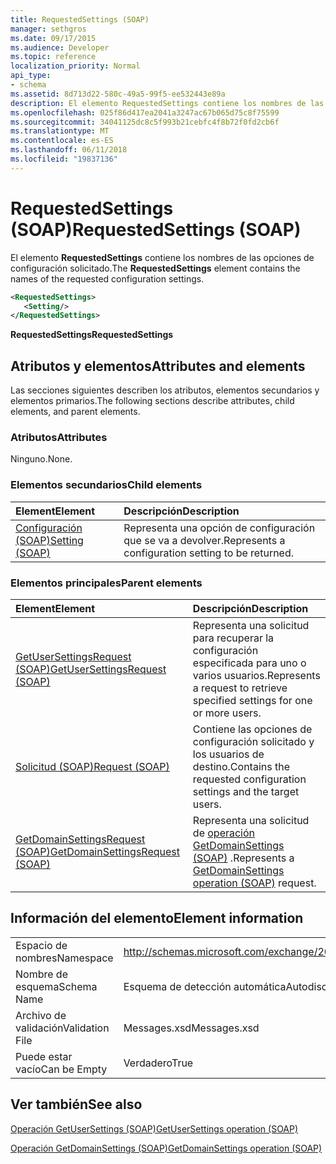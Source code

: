 ```yaml
---
title: RequestedSettings (SOAP)
manager: sethgros
ms.date: 09/17/2015
ms.audience: Developer
ms.topic: reference
localization_priority: Normal
api_type:
- schema
ms.assetid: 8d713d22-580c-49a5-99f5-ee532443e89a
description: El elemento RequestedSettings contiene los nombres de las opciones de configuración solicitado.
ms.openlocfilehash: 025f86d417ea2041a3247ac67b065d75c8f75599
ms.sourcegitcommit: 34041125dc8c5f993b21cebfc4f8b72f0fd2cb6f
ms.translationtype: MT
ms.contentlocale: es-ES
ms.lasthandoff: 06/11/2018
ms.locfileid: "19837136"
---
```

# <a name="requestedsettings-soap"></a><span data-ttu-id="90301-103">RequestedSettings (SOAP)</span><span class="sxs-lookup"><span data-stu-id="90301-103">RequestedSettings (SOAP)</span></span>

<span data-ttu-id="90301-104">El elemento **RequestedSettings** contiene los nombres de las opciones de configuración solicitado.</span><span class="sxs-lookup"><span data-stu-id="90301-104">The **RequestedSettings** element contains the names of the requested configuration settings.</span></span> 
  
```XML
<RequestedSettings>
   <Setting/>
</RequestedSettings>
```

 <span data-ttu-id="90301-105">**RequestedSettings**</span><span class="sxs-lookup"><span data-stu-id="90301-105">**RequestedSettings**</span></span>
## <a name="attributes-and-elements"></a><span data-ttu-id="90301-106">Atributos y elementos</span><span class="sxs-lookup"><span data-stu-id="90301-106">Attributes and elements</span></span>

<span data-ttu-id="90301-107">Las secciones siguientes describen los atributos, elementos secundarios y elementos primarios.</span><span class="sxs-lookup"><span data-stu-id="90301-107">The following sections describe attributes, child elements, and parent elements.</span></span>
  
### <a name="attributes"></a><span data-ttu-id="90301-108">Atributos</span><span class="sxs-lookup"><span data-stu-id="90301-108">Attributes</span></span>

<span data-ttu-id="90301-109">Ninguno.</span><span class="sxs-lookup"><span data-stu-id="90301-109">None.</span></span>
  
### <a name="child-elements"></a><span data-ttu-id="90301-110">Elementos secundarios</span><span class="sxs-lookup"><span data-stu-id="90301-110">Child elements</span></span>

|<span data-ttu-id="90301-111">**Element**</span><span class="sxs-lookup"><span data-stu-id="90301-111">**Element**</span></span>|<span data-ttu-id="90301-112">**Descripción**</span><span class="sxs-lookup"><span data-stu-id="90301-112">**Description**</span></span>|
|:-----|:-----|
|[<span data-ttu-id="90301-113">Configuración (SOAP)</span><span class="sxs-lookup"><span data-stu-id="90301-113">Setting (SOAP)</span></span>](setting-soap.md) <br/> |<span data-ttu-id="90301-114">Representa una opción de configuración que se va a devolver.</span><span class="sxs-lookup"><span data-stu-id="90301-114">Represents a configuration setting to be returned.</span></span>  <br/> |
   
### <a name="parent-elements"></a><span data-ttu-id="90301-115">Elementos principales</span><span class="sxs-lookup"><span data-stu-id="90301-115">Parent elements</span></span>

|<span data-ttu-id="90301-116">**Element**</span><span class="sxs-lookup"><span data-stu-id="90301-116">**Element**</span></span>|<span data-ttu-id="90301-117">**Descripción**</span><span class="sxs-lookup"><span data-stu-id="90301-117">**Description**</span></span>|
|:-----|:-----|
|[<span data-ttu-id="90301-118">GetUserSettingsRequest (SOAP)</span><span class="sxs-lookup"><span data-stu-id="90301-118">GetUserSettingsRequest (SOAP)</span></span>](getusersettingsrequest-soap.md) <br/> |<span data-ttu-id="90301-119">Representa una solicitud para recuperar la configuración especificada para uno o varios usuarios.</span><span class="sxs-lookup"><span data-stu-id="90301-119">Represents a request to retrieve specified settings for one or more users.</span></span>  <br/> |
|[<span data-ttu-id="90301-120">Solicitud (SOAP)</span><span class="sxs-lookup"><span data-stu-id="90301-120">Request (SOAP)</span></span>](request-soap.md) <br/> |<span data-ttu-id="90301-121">Contiene las opciones de configuración solicitado y los usuarios de destino.</span><span class="sxs-lookup"><span data-stu-id="90301-121">Contains the requested configuration settings and the target users.</span></span>  <br/> |
|[<span data-ttu-id="90301-122">GetDomainSettingsRequest (SOAP)</span><span class="sxs-lookup"><span data-stu-id="90301-122">GetDomainSettingsRequest (SOAP)</span></span>](getdomainsettingsrequest-soap.md) <br/> |<span data-ttu-id="90301-123">Representa una solicitud de [operación GetDomainSettings (SOAP)](getdomainsettings-operation-soap.md) .</span><span class="sxs-lookup"><span data-stu-id="90301-123">Represents a [GetDomainSettings operation (SOAP)](getdomainsettings-operation-soap.md) request.</span></span>  <br/> |
   
## <a name="element-information"></a><span data-ttu-id="90301-124">Información del elemento</span><span class="sxs-lookup"><span data-stu-id="90301-124">Element information</span></span>

|||
|:-----|:-----|
|<span data-ttu-id="90301-125">Espacio de nombres</span><span class="sxs-lookup"><span data-stu-id="90301-125">Namespace</span></span>  <br/> |http://schemas.microsoft.com/exchange/2010/Autodiscover  <br/> |
|<span data-ttu-id="90301-126">Nombre de esquema</span><span class="sxs-lookup"><span data-stu-id="90301-126">Schema Name</span></span>  <br/> |<span data-ttu-id="90301-127">Esquema de detección automática</span><span class="sxs-lookup"><span data-stu-id="90301-127">Autodiscover schema</span></span>  <br/> |
|<span data-ttu-id="90301-128">Archivo de validación</span><span class="sxs-lookup"><span data-stu-id="90301-128">Validation File</span></span>  <br/> |<span data-ttu-id="90301-129">Messages.xsd</span><span class="sxs-lookup"><span data-stu-id="90301-129">Messages.xsd</span></span>  <br/> |
|<span data-ttu-id="90301-130">Puede estar vacío</span><span class="sxs-lookup"><span data-stu-id="90301-130">Can be Empty</span></span>  <br/> |<span data-ttu-id="90301-131">Verdadero</span><span class="sxs-lookup"><span data-stu-id="90301-131">True</span></span>  <br/> |
   
## <a name="see-also"></a><span data-ttu-id="90301-132">Ver también</span><span class="sxs-lookup"><span data-stu-id="90301-132">See also</span></span>



[<span data-ttu-id="90301-133">Operación GetUserSettings (SOAP)</span><span class="sxs-lookup"><span data-stu-id="90301-133">GetUserSettings operation (SOAP)</span></span>](getusersettings-operation-soap.md)
  
[<span data-ttu-id="90301-134">Operación GetDomainSettings (SOAP)</span><span class="sxs-lookup"><span data-stu-id="90301-134">GetDomainSettings operation (SOAP)</span></span>](getdomainsettings-operation-soap.md)

